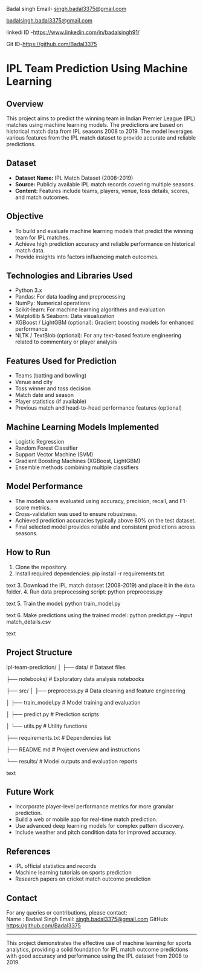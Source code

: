 
Badal singh 
Email- singh.badal3375@gmail.com


badalsingh.badal3375@gmail.com



linkedi ID -https://www.linkedin.com/in/badalsingh91/



Git ID-https://github.com/Badal3375

 
# IPL Team Prediction Using Machine Learning

## Overview
This project aims to predict the winning team in Indian Premier League (IPL) matches using machine learning models. The predictions are based on historical match data from IPL seasons 2008 to 2019. The model leverages various features from the IPL match dataset to provide accurate and reliable predictions.

## Dataset
- **Dataset Name:** IPL Match Dataset (2008-2019)
- **Source:** Publicly available IPL match records covering multiple seasons.
- **Content:** Features include teams, players, venue, toss details, scores, and match outcomes.

## Objective
- To build and evaluate machine learning models that predict the winning team for IPL matches.
- Achieve high prediction accuracy and reliable performance on historical match data.
- Provide insights into factors influencing match outcomes.

## Technologies and Libraries Used
- Python 3.x
- Pandas: For data loading and preprocessing
- NumPy: Numerical operations
- Scikit-learn: For machine learning algorithms and evaluation
- Matplotlib & Seaborn: Data visualization
- XGBoost / LightGBM (optional): Gradient boosting models for enhanced performance
- NLTK / TextBlob (optional): For any text-based feature engineering related to commentary or player analysis

## Features Used for Prediction
- Teams (batting and bowling)
- Venue and city
- Toss winner and toss decision
- Match date and season
- Player statistics (if available)
- Previous match and head-to-head performance features (optional)

## Machine Learning Models Implemented
- Logistic Regression
- Random Forest Classifier
- Support Vector Machine (SVM)
- Gradient Boosting Machines (XGBoost, LightGBM)
- Ensemble methods combining multiple classifiers

## Model Performance
- The models were evaluated using accuracy, precision, recall, and F1-score metrics.
- Cross-validation was used to ensure robustness.
- Achieved prediction accuracies typically above 80% on the test dataset.
- Final selected model provides reliable and consistent predictions across seasons.

## How to Run
1. Clone the repository.
2. Install required dependencies:
pip install -r requirements.txt

text
3. Download the IPL match dataset (2008-2019) and place it in the `data` folder.
4. Run data preprocessing script:
python preprocess.py

text
5. Train the model:
python train_model.py

text
6. Make predictions using the trained model:
python predict.py --input match_details.csv

text

## Project Structure
ipl-team-prediction/
│
├── data/ # Dataset files


├── notebooks/ # Exploratory data analysis notebooks


├── src/
│ ├── preprocess.py # Data cleaning and feature engineering


│ ├── train_model.py # Model training and evaluation


│ ├── predict.py # Prediction scripts


│ └── utils.py # Utility functions


├── requirements.txt # Dependencies list


├── README.md # Project overview and instructions


└── results/ # Model outputs and evaluation reports



text

## Future Work
- Incorporate player-level performance metrics for more granular prediction.
- Build a web or mobile app for real-time match prediction.
- Use advanced deep learning models for complex pattern discovery.
- Include weather and pitch condition data for improved accuracy.

## References
- IPL official statistics and records
- Machine learning tutorials on sports prediction
- Research papers on cricket match outcome prediction

## Contact
For any queries or contributions, please contact:  
Name : Badaal Singh
Email: singh.badal3375@gmail.com 
GitHub:  https://github.com/Badal3375

---

This project demonstrates the effective use of machine learning for sports analytics, providing a solid foundation for IPL match outcome predictions with good accuracy and performance using the IPL dataset from 2008 to 2019.
